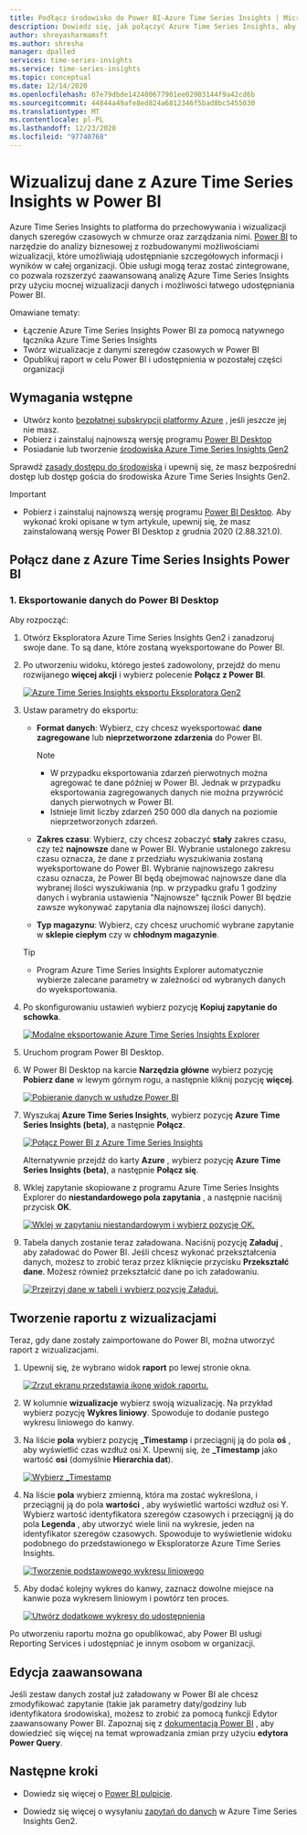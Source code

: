 ```yaml
---
title: Podłącz środowisko do Power BI-Azure Time Series Insights | Microsoft Docs
description: Dowiedz się, jak połączyć Azure Time Series Insights, aby Power BI do udostępniania, tworzenia wykresów i wyświetlania danych w całej organizacji.
author: shreyasharmamsft
ms.author: shresha
manager: dpalled
services: time-series-insights
ms.service: time-series-insights
ms.topic: conceptual
ms.date: 12/14/2020
ms.openlocfilehash: 07e79dbde142400677901ee02903144f9a42cd6b
ms.sourcegitcommit: 44844a49afe8ed824a6812346f5bad8bc5455030
ms.translationtype: MT
ms.contentlocale: pl-PL
ms.lasthandoff: 12/23/2020
ms.locfileid: "97740768"
---
```

# <a name="visualize-data-from-azure-time-series-insights-in-power-bi"></a>Wizualizuj dane z Azure Time Series Insights w Power BI

Azure Time Series Insights to platforma do przechowywania i wizualizacji danych szeregów czasowych w chmurze oraz zarządzania nimi. [Power BI](https://powerbi.microsoft.com) to narzędzie do analizy biznesowej z rozbudowanymi możliwościami wizualizacji, które umożliwiają udostępnianie szczegółowych informacji i wyników w całej organizacji. Obie usługi mogą teraz zostać zintegrowane, co pozwala rozszerzyć zaawansowaną analizę Azure Time Series Insights przy użyciu mocnej wizualizacji danych i możliwości łatwego udostępniania Power BI.

Omawiane tematy:

* Łączenie Azure Time Series Insights Power BI za pomocą natywnego łącznika Azure Time Series Insights
* Twórz wizualizacje z danymi szeregów czasowych w Power BI
* Opublikuj raport w celu Power BI i udostępnienia w pozostałej części organizacji


## <a name="prerequisites"></a>Wymagania wstępne

* Utwórz konto [bezpłatnej subskrypcji platformy Azure](https://azure.microsoft.com/free/) , jeśli jeszcze jej nie masz.
* Pobierz i zainstaluj najnowszą wersję programu [Power BI Desktop](https://powerbi.microsoft.com/downloads/)
* Posiadanie lub tworzenie [środowiska Azure Time Series Insights Gen2](./how-to-provision-manage.md)

Sprawdź [zasady dostępu do środowiska](./concepts-access-policies.md) i upewnij się, że masz bezpośredni dostęp lub dostęp gościa do środowiska Azure Time Series Insights Gen2. 

> [!IMPORTANT]
> * Pobierz i zainstaluj najnowszą wersję programu [Power BI Desktop](https://powerbi.microsoft.com/downloads/). Aby wykonać kroki opisane w tym artykule, upewnij się, że masz zainstalowaną wersję Power BI Desktop z grudnia 2020 (2.88.321.0). 

## <a name="connect-data-from-azure-time-series-insights-to-power-bi"></a>Połącz dane z Azure Time Series Insights Power BI

### <a name="1-export-data-into-power-bi-desktop"></a>1. Eksportowanie danych do Power BI Desktop

Aby rozpocząć:

1. Otwórz Eksploratora Azure Time Series Insights Gen2 i zanadzoruj swoje dane. To są dane, które zostaną wyeksportowane do Power BI.
1. Po utworzeniu widoku, którego jesteś zadowolony, przejdź do menu rozwijanego **więcej akcji** i wybierz polecenie **Połącz z Power BI**.

    [![Azure Time Series Insights eksportu Eksploratora Gen2](media/how-to-connect-power-bi/export-from-explorer.jpg)](media/how-to-connect-power-bi/export-from-explorer.jpg#lightbox)

1. Ustaw parametry do eksportu:

   * **Format danych**: Wybierz, czy chcesz wyeksportować **dane zagregowane** lub **nieprzetworzone zdarzenia** do Power BI. 

       > [!NOTE]
       > * W przypadku eksportowania zdarzeń pierwotnych można agregować te dane później w Power BI. Jednak w przypadku eksportowania zagregowanych danych nie można przywrócić danych pierwotnych w Power BI. 
       > * Istnieje limit liczby zdarzeń 250 000 dla danych na poziomie nieprzetworzonych zdarzeń.

   * **Zakres czasu**: Wybierz, czy chcesz zobaczyć **stały** zakres czasu, czy też **najnowsze** dane w Power BI. Wybranie ustalonego zakresu czasu oznacza, że dane z przedziału wyszukiwania zostaną wyeksportowane do Power BI. Wybranie najnowszego zakresu czasu oznacza, że Power BI będą obejmować najnowsze dane dla wybranej ilości wyszukiwania (np. w przypadku grafu 1 godziny danych i wybrania ustawienia "Najnowsze" łącznik Power BI będzie zawsze wykonywać zapytania dla najnowszej ilości danych).
  
   * **Typ magazynu**: Wybierz, czy chcesz uruchomić wybrane zapytanie w **sklepie ciepłym** czy w **chłodnym magazynie**. 

    > [!TIP]
    > * Program Azure Time Series Insights Explorer automatycznie wybierze zalecane parametry w zależności od wybranych danych do wyeksportowania. 

1. Po skonfigurowaniu ustawień wybierz pozycję **Kopiuj zapytanie do schowka**.

    [![Modalne eksportowanie Azure Time Series Insights Explorer](media/how-to-connect-power-bi/choose-explorer-parameters.jpg)](media/how-to-connect-power-bi/choose-explorer-parameters.jpg#lightbox)

2. Uruchom program Power BI Desktop.
   
3. W Power BI Desktop na karcie **Narzędzia główne** wybierz pozycję **Pobierz dane** w lewym górnym rogu, a następnie kliknij pozycję **więcej**.

    [![Pobieranie danych w usłudze Power BI](media/how-to-connect-power-bi/get-data-power-bi.jpg)](media/how-to-connect-power-bi/get-data-power-bi.jpg#lightbox)

4. Wyszukaj **Azure Time Series Insights**, wybierz pozycję **Azure Time Series Insights (beta)**, a następnie **Połącz**.

    [![Połącz Power BI z Azure Time Series Insights](media/how-to-connect-power-bi/select-tsi-connector.jpg)](media/how-to-connect-power-bi/select-tsi-connector.jpg#lightbox)

    Alternatywnie przejdź do karty **Azure** , wybierz pozycję **Azure Time Series Insights (beta)**, a następnie **Połącz się**.

5. Wklej zapytanie skopiowane z programu Azure Time Series Insights Explorer do **niestandardowego pola zapytania** , a następnie naciśnij przycisk **OK**.

    [![Wklej w zapytaniu niestandardowym i wybierz pozycję OK.](media/how-to-connect-power-bi/custom-query-load.png)](media/how-to-connect-power-bi/custom-query-load.png#lightbox)  

6.  Tabela danych zostanie teraz załadowana. Naciśnij pozycję **Załaduj** , aby załadować do Power BI. Jeśli chcesz wykonać przekształcenia danych, możesz to zrobić teraz przez kliknięcie przycisku **Przekształć dane**. Możesz również przekształcić dane po ich załadowaniu.

    [![Przejrzyj dane w tabeli i wybierz pozycję Załaduj.](media/how-to-connect-power-bi/review-the-loaded-data-table.png)](media/how-to-connect-power-bi/review-the-loaded-data-table.png#lightbox)  

## <a name="create-a-report-with-visuals"></a>Tworzenie raportu z wizualizacjami

Teraz, gdy dane zostały zaimportowane do Power BI, można utworzyć raport z wizualizacjami.

1. Upewnij się, że wybrano widok **raport** po lewej stronie okna.

    [![Zrzut ekranu przedstawia ikonę widok raportu.](media/how-to-connect-power-bi/select-the-report-view.png)](media/how-to-connect-power-bi/select-the-report-view.png#lightbox)

1. W kolumnie **wizualizacje** wybierz swoją wizualizację. Na przykład wybierz pozycję **Wykres liniowy**. Spowoduje to dodanie pustego wykresu liniowego do kanwy.

1.  Na liście **pola** wybierz pozycję **_Timestamp** i przeciągnij ją do pola **oś** , aby wyświetlić czas wzdłuż osi X. Upewnij się, że **_Timestamp** jako wartość **osi** (domyślnie **Hierarchia dat**).

    [![Wybierz _Timestamp](media/how-to-connect-power-bi/select-timestamp.png)](media/how-to-connect-power-bi/select-timestamp.png#lightbox)

1.  Na liście **pola** wybierz zmienną, która ma zostać wykreślona, i przeciągnij ją do pola **wartości** , aby wyświetlić wartości wzdłuż osi Y. Wybierz wartość identyfikatora szeregów czasowych i przeciągnij ją do pola **Legenda** , aby utworzyć wiele linii na wykresie, jeden na identyfikator szeregów czasowych. Spowoduje to wyświetlenie widoku podobnego do przedstawionego w Eksploratorze Azure Time Series Insights. 

    [![Tworzenie podstawowego wykresu liniowego](media/how-to-connect-power-bi/power-bi-line-chart.png)](media/how-to-connect-power-bi/power-bi-line-chart.png#lightbox)

1. Aby dodać kolejny wykres do kanwy, zaznacz dowolne miejsce na kanwie poza wykresem liniowym i powtórz ten proces.

    [![Utwórz dodatkowe wykresy do udostępnienia](media/how-to-connect-power-bi/power-bi-additional-charts.png)](media/how-to-connect-power-bi/power-bi-additional-charts.png#lightbox)

Po utworzeniu raportu można go opublikować, aby Power BI usługi Reporting Services i udostępniać je innym osobom w organizacji.

## <a name="advanced-editing"></a>Edycja zaawansowana
Jeśli zestaw danych został już załadowany w Power BI ale chcesz zmodyfikować zapytanie (takie jak parametry daty/godziny lub identyfikatora środowiska), możesz to zrobić za pomocą funkcji Edytor zaawansowany Power BI. Zapoznaj się z [dokumentacją Power BI](https://docs.microsoft.com/power-bi/desktop-query-overview) , aby dowiedzieć się więcej na temat wprowadzania zmian przy użyciu **edytora Power Query**. 

## <a name="next-steps"></a>Następne kroki

* Dowiedz się więcej o [Power BI pulpicie](https://docs.microsoft.com/power-bi/desktop-query-overview).

* Dowiedz się więcej o wysyłaniu [zapytań do danych](concepts-query-overview.md) w Azure Time Series Insights Gen2.
